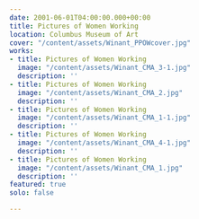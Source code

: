 ```yaml
---
date: 2001-06-01T04:00:00.000+00:00
title: Pictures of Women Working
location: Columbus Museum of Art
cover: "/content/assets/Winant_PPOWcover.jpg"
works:
- title: Pictures of Women Working
  image: "/content/assets/Winant_CMA_3-1.jpg"
  description: ''
- title: Pictures of Women Working
  image: "/content/assets/Winant_CMA_2.jpg"
  description: ''
- title: Pictures of Women Working
  image: "/content/assets/Winant_CMA_1-1.jpg"
  description: ''
- title: Pictures of Women Working
  image: "/content/assets/Winant_CMA_4-1.jpg"
  description: ''
- title: Pictures of Women Working
  image: "/content/assets/Winant_CMA_1.jpg"
  description: ''
featured: true
solo: false

---
```

